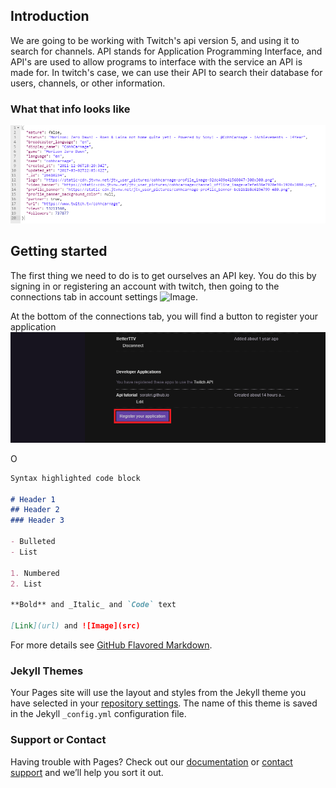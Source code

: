 ## Introduction

We are going to be working with Twitch's api version 5, and using it to search for channels.  API stands for Application Programming Interface, and API's are used to allow programs to interface with the service an API is made for.  In twitch's case, we can use their API to search their database for users, channels, or other information.

### What that info looks like
![Image](response.png)

## Getting started

The first thing we need to do is to get ourselves an API key.  You do this by signing in or registering an account with twitch, then going to the connections tab in account settings 
![Image](settings-connection/png).

At the bottom of the connections tab, you will find a button to register your application
![Image](register.png)

O

```markdown
Syntax highlighted code block

# Header 1
## Header 2
### Header 3

- Bulleted
- List

1. Numbered
2. List

**Bold** and _Italic_ and `Code` text

[Link](url) and ![Image](src)
```

For more details see [GitHub Flavored Markdown](https://guides.github.com/features/mastering-markdown/).

### Jekyll Themes

Your Pages site will use the layout and styles from the Jekyll theme you have selected in your [repository settings](https://github.com/Sorakri/Sorakri.github.io/settings). The name of this theme is saved in the Jekyll `_config.yml` configuration file.

### Support or Contact

Having trouble with Pages? Check out our [documentation](https://help.github.com/categories/github-pages-basics/) or [contact support](https://github.com/contact) and we’ll help you sort it out.
